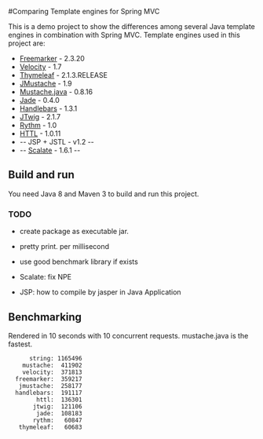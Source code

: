 #Comparing Template engines for Spring MVC

This is a demo project to show the differences among several Java template engines in combination with Spring MVC. Template engines used in this project are:

* [Freemarker](http://www.freemarker.org) - 2.3.20
* [Velocity](http://velocity.apache.org) - 1.7
* [Thymeleaf](http://www.thymeleaf.org/) - 2.1.3.RELEASE
* [JMustache](https://github.com/samskivert/jmustache) - 1.9
* [Mustache.java](https://github.com/spullara/mustache.java) - 0.8.16
* [Jade](https://github.com/neuland/jade4j) - 0.4.0
* [Handlebars](https://github.com/jknack/handlebars.java) - 1.3.1
* [JTwig](https://github.com/lyncode/jtwig) - 2.1.7
* [Rythm](http://rythmengine.org/) - 1.0
* [HTTL](http://httl.github.io/en/) - 1.0.11
* -- JSP + JSTL - v1.2 --
* -- [Scalate](http://scalate.fusesource.org)  - 1.6.1 --


## Build and run
You need Java 8 and Maven 3 to build and run this project.

### TODO

+ create package as executable jar.
+ pretty print. per millisecond
+ use good benchmark library if exists

+ Scalate: fix NPE
+ JSP: how to compile by jasper in Java Application

## Benchmarking

Rendered in 10 seconds with 10 concurrent requests.
mustache.java is the fastest.
```
      string: 1165496
    mustache:  411902
    velocity:  371813
  freemarker:  359217
   jmustache:  258177
  handlebars:  191117
        httl:  136301
       jtwig:  121106
        jade:  108183
       rythm:   60847
   thymeleaf:   60683
```
